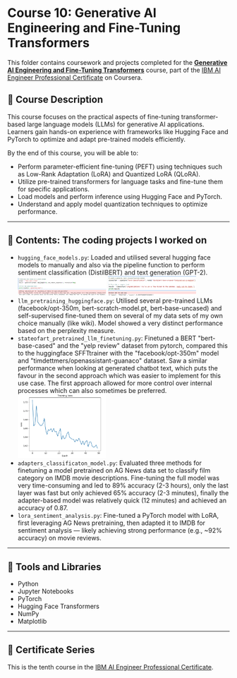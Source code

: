 # Course 10: Generative AI Engineering and Fine-Tuning Transformers

This folder contains coursework and projects completed for the **[Generative AI Engineering and Fine-Tuning Transformers](https://www.coursera.org/learn/generative-ai-engineering-and-fine-tuning-transformers?specialization=ai-engineer)** course, part of the [IBM AI Engineer Professional Certificate](https://www.coursera.org/professional-certificates/ai-engineer) on Coursera.

## 🧠 Course Description

This course focuses on the practical aspects of fine-tuning transformer-based large language models (LLMs) for generative AI applications. Learners gain hands-on experience with frameworks like Hugging Face and PyTorch to optimize and adapt pre-trained models efficiently.

By the end of this course, you will be able to:

- Perform parameter-efficient fine-tuning (PEFT) using techniques such as Low-Rank Adaptation (LoRA) and Quantized LoRA (QLoRA).
- Utilize pre-trained transformers for language tasks and fine-tune them for specific applications.
- Load models and perform inference using Hugging Face and PyTorch.
- Understand and apply model quantization techniques to optimize performance.

---

## 📂 Contents: The coding projects I worked on
- `hugging_face_models.py`: Loaded and utilised several hugging face models to manually and also via the pipeline function to perform sentiment classification (DistilBERT) and text generation (GPT-2). <br>
<img src="Images/generation.png" alt="GPT-2" width="200"/> <img src="Images/sentiment.png" alt="DistilBERT" width="200"/> <br>
- `llm_pretraining_huggingface.py`: Utilised several pre-trained LLMs (facebook/opt-350m, bert-scratch-model.pt, bert-base-uncased)  and self-supervised fine-tuned them on several of my data sets of my own choice manually (like wiki). Model showed a very distinct performance based on the perplexity measure.
- `stateofart_pretrained_llm_finetuning.py`: Finetuned a BERT "bert-base-cased" and the "yelp review" dataset from pytorch, compared this to the huggingface SFFTtrainer with the "facebook/opt-350m" model and "timdettmers/openassistant-guanaco" dataset. Saw a similar performance when looking at generated chatbot text, which puts the favour in the second approach which was easier to implement for this use case. The first approach allowed for more control over internal processes which can also sometimes be preferred. <br>
 <img src="Images/BERT_pytorch_loss.png" alt="loss of the first pytorch model over time (more control over internal processes)" width="200"/> <br>
- `adapters_classificaton_model.py`: Evaluated three methods for finetuning a model pretrained on AG News data set to classify film category on IMDB movie descriptions. Fine-tuning the full model was very time-consuming and led to 89% accuracy (2-3 hours), only the last layer was fast but only achieved 65% accuracy (2-3 minutes), finally the adapter-based model was relatively quick (12 minutes) and achieved an accuracy of 0.87.
- `lora_sentiment_analysis.py`: Fine-tuned a PyTorch model with LoRA, first leveraging AG News pretraining, then adapted it to IMDB for sentiment analysis — likely achieving strong performance (e.g., ~92% accuracy) on movie reviews.
---

## 🔧 Tools and Libraries

- Python
- Jupyter Notebooks
- PyTorch
- Hugging Face Transformers
- NumPy
- Matplotlib

---

## 📌 Certificate Series

This is the tenth course in the [IBM AI Engineer Professional Certificate](https://www.coursera.org/professional-certificates/ai-engineer).
